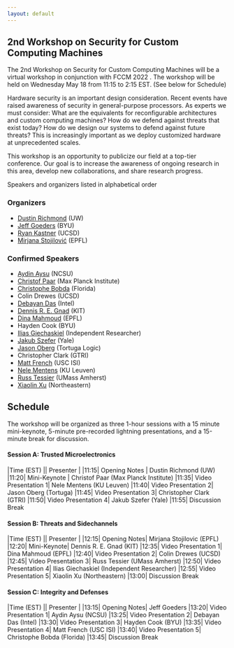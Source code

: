 ```yaml
---
layout: default
---
```


## 2nd Workshop on Security for Custom Computing Machines

The 2nd Workshop on Security for Custom Computing Machines will be a virtual workshop in conjunction with FCCM 2022 . The workshop will be held on Wednesday May 18 from 11:15 to 2:15 EST. (See below for Schedule)

Hardware security is an important design consideration. Recent events have raised awareness of security in general-purpose processors. As experts we must consider: What are the equivalents for reconfigurable architectures and custom computing machines? How do we defend against threats that exist today? How do we design our systems to defend against future threats? This is increasingly important as we deploy customized hardware at unprecedented scales.

This workshop is an opportunity to publicize our field at a top-tier conference. Our goal is to increase the awareness of ongoing research in this area, develop new collaborations, and share research progress.

Speakers and organizers listed in alphabetical order

### Organizers
* [Dustin Richmond](https://www.dustinrichmond.com/) (UW)
* [Jeff Goeders](https://ece.byu.edu/directory/jeff-goeders) (BYU)
* [Ryan Kastner](https://kastner.ucsd.edu/) (UCSD)
* [Mirjana Stojilović](https://mirjanastojilovic.github.io/) (EPFL)

### Confirmed Speakers
* [Aydin Aysu](https://ece.ncsu.edu/people/aaysu/) (NCSU)
* [Christof Paar](https://www.mpi-sp.org/person/105978/2787) (Max Planck Institute)
* [Christophe Bobda](https://bobda.ece.ufl.edu/) (Florida)
* Colin Drewes (UCSD) 
* [Debayan Das](https://www.intel.com/content/www/us/en/research/researchers/debayan-das.html) (Intel)
* [Dennis R. E. Gnad](https://cdnc.itec.kit.edu/21_446.php) (KIT)
* [Dina Mahmoud](https://dgm96.github.io/) (EPFL)
* Hayden Cook (BYU) 
* [Ilias Giechaskiel](https://ilias.giechaskiel.com/about.html) (Independent Researcher)
* [Jakub Szefer](https://caslab.csl.yale.edu/~jakub/) (Yale)
* [Jason Oberg](https://tortugalogic.com/) (Tortuga Logic)
* Christopher Clark (GTRI)
* [Matt French](https://www.isi.edu/people/mfrench/about) (USC ISI)
* [Nele Mentens](https://nelementens.eu/) (KU Leuven) 
* [Russ Tessier](https://ece.umass.edu/faculty/russell-tessier) (UMass Amherst) 
* [Xiaolin Xu](https://www.xiaolinxu.com/)  (Northeastern) 

## Schedule
The workshop will be organized as three 1-hour sessions with a 15 minute mini-keynote, 5-minute pre-recorded lightning presentations, and a 15-minute break for discussion.

#### Session A: Trusted Microelectronics

|Time (EST)	 ||	Presenter |
|11:15|	Opening Notes |	Dustin Richmond (UW)
|11:20|	Mini-Keynote |	Christof Paar (Max Planck Institute)
|11:35|	Video Presentation 1|	Nele Mentens (KU Leuven)
|11:40|	Video Presentation 2|	Jason Oberg (Tortuga)
|11:45|	Video Presentation 3|	Christopher Clark (GTRI)
|11:50|	Video Presentation 4|	Jakub Szefer (Yale)
|11:55|	Discussion Break	

#### Session B: Threats and Sidechannels

|Time (EST)	 ||	Presenter |
|12:15|	Opening Notes| Mirjana Stojilovic (EPFL)
|12:20|	Mini-Keynote|	Dennis R. E. Gnad (KIT)
|12:35|	Video Presentation 1|	Dina Mahmoud (EPFL)
|12:40|	Video Presentation 2|	Colin Drewes (UCSD) 
|12:45|	Video Presentation 3|	Russ Tessier (UMass Amherst) 
|12:50|	Video Presentation 4|	Ilias Giechaskiel (Independent Researcher)
|12:55|	Video Presentation 5|	Xiaolin Xu (Northeastern) 
|13:00|	Discussion Break	

#### Session C: Integrity and Defenses

|Time (EST)	 ||	Presenter |
|13:15|	Opening Notes|	Jeff Goeders
|13:20|	Video Presentation 1|	Aydin Aysu (NCSU)
|13:25|	Video Presentation 2|	Debayan Das (Intel)
|13:30|	Video Presentation 3|	Hayden Cook (BYU)
|13:35|	Video Presentation 4|	Matt French (USC ISI)
|13:40|	Video Presentation 5|	Christophe Bobda (Florida)
|13:45|	Discussion Break